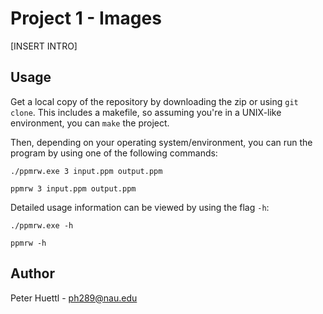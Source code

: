 # Project 1 - Images
[INSERT INTRO]

## Usage
Get a local copy of the repository by downloading the zip or using `git clone`. This includes a makefile, so assuming you're in a UNIX-like environment, you can `make` the project.

Then, depending on your operating system/environment, you can run the program by using one of the following commands:

```
./ppmrw.exe 3 input.ppm output.ppm
```
```
ppmrw 3 input.ppm output.ppm
```

Detailed usage information can be viewed by using the flag `-h`:

```
./ppmrw.exe -h
```
```
ppmrw -h
```

## Author
Peter Huettl - [ph289@nau.edu](mailto:ph289@nau.edu)
